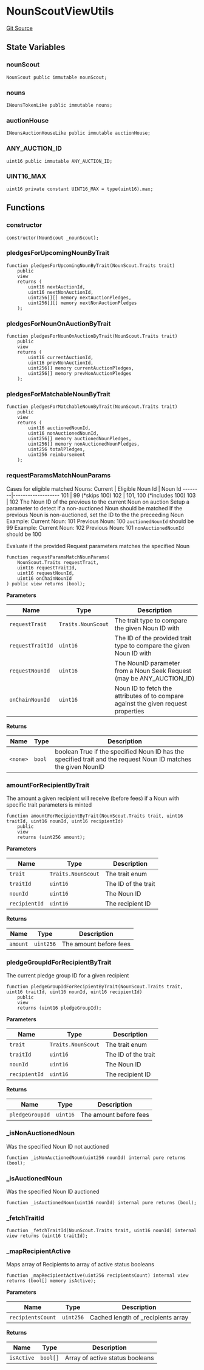 # NounScoutViewUtils
[Git Source](https://github.com/lastpunk9999/noun-seek/blob/0cd1461637462dabb3d6ad0c144d61fa23626851/src/NounScoutViewUtils.sol)


## State Variables
### nounScout

```solidity
NounScout public immutable nounScout;
```


### nouns

```solidity
INounsTokenLike public immutable nouns;
```


### auctionHouse

```solidity
INounsAuctionHouseLike public immutable auctionHouse;
```


### ANY_AUCTION_ID

```solidity
uint16 public immutable ANY_AUCTION_ID;
```


### UINT16_MAX

```solidity
uint16 private constant UINT16_MAX = type(uint16).max;
```


## Functions
### constructor


```solidity
constructor(NounScout _nounScout);
```

### pledgesForUpcomingNounByTrait


```solidity
function pledgesForUpcomingNounByTrait(NounScout.Traits trait)
    public
    view
    returns (
        uint16 nextAuctionId,
        uint16 nextNonAuctionId,
        uint256[][] memory nextAuctionPledges,
        uint256[][] memory nextNonAuctionPledges
    );
```

### pledgesForNounOnAuctionByTrait


```solidity
function pledgesForNounOnAuctionByTrait(NounScout.Traits trait)
    public
    view
    returns (
        uint16 currentAuctionId,
        uint16 prevNonAuctionId,
        uint256[] memory currentAuctionPledges,
        uint256[] memory prevNonAuctionPledges
    );
```

### pledgesForMatchableNounByTrait


```solidity
function pledgesForMatchableNounByTrait(NounScout.Traits trait)
    public
    view
    returns (
        uint16 auctionedNounId,
        uint16 nonAuctionedNounId,
        uint256[] memory auctionedNounPledges,
        uint256[] memory nonAuctionedNounPledges,
        uint256 totalPledges,
        uint256 reimbursement
    );
```

### requestParamsMatchNounParams

Cases for eligible matched Nouns:
Current | Eligible
Noun Id | Noun Id
--------|-------------------
101 | 99 (*skips 100)
102 | 101, 100 (*includes 100)
103 | 102
The Noun ID of the previous to the current Noun on auction
Setup a parameter to detect if a non-auctioned Noun should  be matched
If the previous Noun is non-auctioned, set the ID to the the preceeding Noun
Example:
Current Noun: 101
Previous Noun: 100
`auctionedNounId` should be 99
Example:
Current Noun: 102
Previous Noun: 101
`nonAuctionedNounId` should be 100

Evaluate if the provided Request parameters matches the specified Noun


```solidity
function requestParamsMatchNounParams(
    NounScout.Traits requestTrait,
    uint16 requestTraitId,
    uint16 requestNounId,
    uint16 onChainNounId
) public view returns (bool);
```
**Parameters**

|Name|Type|Description|
|----|----|-----------|
|`requestTrait`|`Traits.NounScout`|The trait type to compare the given Noun ID with|
|`requestTraitId`|`uint16`|The ID of the provided trait type to compare the given Noun ID with|
|`requestNounId`|`uint16`|The NounID parameter from a Noun Seek Request (may be ANY_AUCTION_ID)|
|`onChainNounId`|`uint16`|Noun ID to fetch the attributes of to compare against the given request properties|

**Returns**

|Name|Type|Description|
|----|----|-----------|
|`<none>`|`bool`|boolean True if the specified Noun ID has the specified trait and the request Noun ID matches the given NounID|


### amountForRecipientByTrait

The amount a given recipient will receive (before fees) if a Noun with specific trait parameters is minted


```solidity
function amountForRecipientByTrait(NounScout.Traits trait, uint16 traitId, uint16 nounId, uint16 recipientId)
    public
    view
    returns (uint256 amount);
```
**Parameters**

|Name|Type|Description|
|----|----|-----------|
|`trait`|`Traits.NounScout`|The trait enum|
|`traitId`|`uint16`|The ID of the trait|
|`nounId`|`uint16`|The Noun ID|
|`recipientId`|`uint16`|The recipient ID|

**Returns**

|Name|Type|Description|
|----|----|-----------|
|`amount`|`uint256`|The amount before fees|


### pledgeGroupIdForRecipientByTrait

The current pledge group ID for a given recipient


```solidity
function pledgeGroupIdForRecipientByTrait(NounScout.Traits trait, uint16 traitId, uint16 nounId, uint16 recipientId)
    public
    view
    returns (uint16 pledgeGroupId);
```
**Parameters**

|Name|Type|Description|
|----|----|-----------|
|`trait`|`Traits.NounScout`|The trait enum|
|`traitId`|`uint16`|The ID of the trait|
|`nounId`|`uint16`|The Noun ID|
|`recipientId`|`uint16`|The recipient ID|

**Returns**

|Name|Type|Description|
|----|----|-----------|
|`pledgeGroupId`|`uint16`|The amount before fees|


### _isNonAuctionedNoun

Was the specified Noun ID not auctioned


```solidity
function _isNonAuctionedNoun(uint256 nounId) internal pure returns (bool);
```

### _isAuctionedNoun

Was the specified Noun ID auctioned


```solidity
function _isAuctionedNoun(uint16 nounId) internal pure returns (bool);
```

### _fetchTraitId


```solidity
function _fetchTraitId(NounScout.Traits trait, uint16 nounId) internal view returns (uint16 traitId);
```

### _mapRecipientActive

Maps array of Recipients to array of active status booleans


```solidity
function _mapRecipientActive(uint256 recipientsCount) internal view returns (bool[] memory isActive);
```
**Parameters**

|Name|Type|Description|
|----|----|-----------|
|`recipientsCount`|`uint256`|Cached length of _recipients array|

**Returns**

|Name|Type|Description|
|----|----|-----------|
|`isActive`|`bool[]`|Array of active status booleans|


